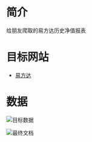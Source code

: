 # 简介
给朋友爬取的易方达历史净值报表

# 目标网站
- [易方达](https://fund.eastmoney.com/)

# 数据
![目标数据](https://github.com/wltos/project/blob/feature/easymoney/assets/20200506_01.png?raw=true)

![最终文档](https://github.com/wltos/project/blob/feature/easymoney/assets/20200506_02.png?raw=true)

